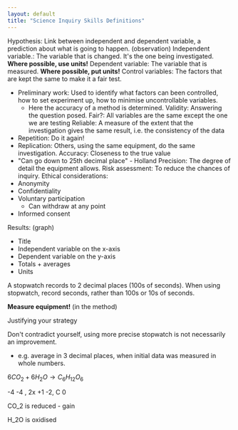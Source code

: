 ```yaml
---
layout: default
title: "Science Inquiry Skills Definitions"
---
```


Hypothesis: Link between independent and dependent variable, a prediction about what is going to happen. (observation)
Independent variable.: The variable that is changed. It's the one being investigated. **Where possible, use units!**
Dependent variable: The variable that is measured. **Where possible, put units!**
Control variables: The factors that are kept the same to make it a fair test.
- Preliminary work: Used to identify what factors can been controlled, how to set experiment up, how to minimise uncontrollable variables.
	- Here the accuracy of a method is determined.
Validity: Answering the question posed.
Fair?: All variables are the same except the one we are testing
Reliable: A measure of the extent that the investigation gives the same result, i.e. the consistency of the data
- Repetition: Do it again!
- Replication: Others, using the same equipment, do the same investigation.
Accuracy: Closeness to the true value
 - "Can go down to 25th decimal place" - Holland
Precision: The degree of detail the equipment allows.
Risk assessment: To reduce the chances of inquiry.
Ethical considerations:
- Anonymity
- Confidentiality
- Voluntary participation
	- Can withdraw at any point
- Informed consent

Results: (graph)
- Title
- Independent variable on the x-axis
- Dependent variable on the y-axis
- Totals + averages
- Units

A stopwatch records to 2 decimal places (100s of seconds). When using stopwatch, record seconds, rather than 100s or 10s of seconds. 

**Measure equipment!** (in the method)

Justifying your strategy

Don't contradict yourself, using more precise stopwatch is not necessarily an improvement. 
- e.g. average in 3 decimal places, when initial data was measured in whole numbers.

$6CO_{2} + 6H_{2}O \to C_{6}H_{12}O_{6}$

-4 -4 , 2x +1 -2, C 0

CO_2 is reduced - gain

H_2O is oxidised 

